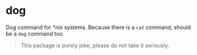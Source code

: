 # dog

Dog command for *nix systems. Because there is a `cat` command, should be a `dog` command too.

> This package is purely joke, please do not take it seriously.
